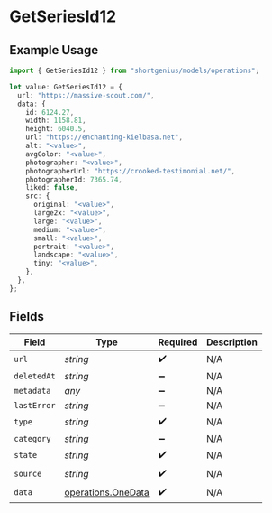 # GetSeriesId12

## Example Usage

```typescript
import { GetSeriesId12 } from "shortgenius/models/operations";

let value: GetSeriesId12 = {
  url: "https://massive-scout.com/",
  data: {
    id: 6124.27,
    width: 1158.81,
    height: 6040.5,
    url: "https://enchanting-kielbasa.net",
    alt: "<value>",
    avgColor: "<value>",
    photographer: "<value>",
    photographerUrl: "https://crooked-testimonial.net/",
    photographerId: 7365.74,
    liked: false,
    src: {
      original: "<value>",
      large2x: "<value>",
      large: "<value>",
      medium: "<value>",
      small: "<value>",
      portrait: "<value>",
      landscape: "<value>",
      tiny: "<value>",
    },
  },
};
```

## Fields

| Field                                                    | Type                                                     | Required                                                 | Description                                              |
| -------------------------------------------------------- | -------------------------------------------------------- | -------------------------------------------------------- | -------------------------------------------------------- |
| `url`                                                    | *string*                                                 | :heavy_check_mark:                                       | N/A                                                      |
| `deletedAt`                                              | *string*                                                 | :heavy_minus_sign:                                       | N/A                                                      |
| `metadata`                                               | *any*                                                    | :heavy_minus_sign:                                       | N/A                                                      |
| `lastError`                                              | *string*                                                 | :heavy_minus_sign:                                       | N/A                                                      |
| `type`                                                   | *string*                                                 | :heavy_check_mark:                                       | N/A                                                      |
| `category`                                               | *string*                                                 | :heavy_minus_sign:                                       | N/A                                                      |
| `state`                                                  | *string*                                                 | :heavy_check_mark:                                       | N/A                                                      |
| `source`                                                 | *string*                                                 | :heavy_check_mark:                                       | N/A                                                      |
| `data`                                                   | [operations.OneData](../../models/operations/onedata.md) | :heavy_check_mark:                                       | N/A                                                      |